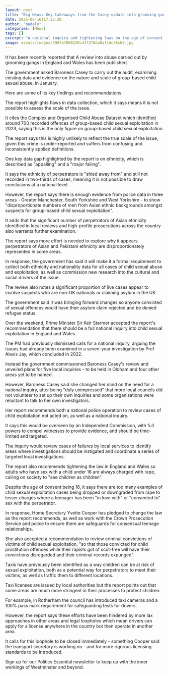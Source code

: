 ```yaml
---
layout: post
title: "Big News: Key takeaways from the Casey update into grooming gangs"
date: 2025-06-16T17:23:20
author: "badely"
categories: [News]
tags: []
excerpt: "A national inquiry and tightening laws on the age of consent are among the review's recommendations."
image: assets/images/398fef860220c41f276da0af1dc36cb9.jpg
---
```


It has been recently reported that A review into abuse carried out by grooming gangs in England and Wales has been published. 

The government asked Baroness Casey to carry out the audit, examining existing data and evidence on the nature and scale of group-based child sexual abuse, in January. 

Here are some of its key findings and recommendations.

The report highlights flaws in data collection, which it says means it is not possible to assess the scale of the issue.

It cites the Complex and Organised Child Abuse Dataset which identified around 700 recorded offences of group-based child sexual exploitation in 2023, saying this is the only figure on group-based child sexual exploitation.

The report says this is highly unlikely to reflect the true scale of the issue, given this crime is under-reported and suffers from confusing and inconsistently applied definitions. 

One key data gap highlighted by the report is on ethnicity, which is described as "appalling" and a "major failing".

It says the ethnicity of perpetrators is "shied away from" and still not recorded in two-thirds of cases, meaning it is not possible to draw conclusions at a national level. 

However, the report says there is enough evidence from police data in three areas - Greater Manchester, South Yorkshire and West Yorkshire - to show "disproportionate numbers of men from Asian ethnic backgrounds amongst suspects for group-based child sexual exploitation".

It adds that the significant number of perpetrators of Asian ethnicity identified in local reviews and high-profile prosecutions across the country also warrants further examination. 

The report says more effort is needed to explore why it appears perpetrators of Asian and Pakistani ethnicity are disproportionately represented in some areas. 

In response, the government has said it will make it a formal requirement to collect both ethnicity and nationality data for all cases of child sexual abuse and exploitation, as well as commission new research into the cultural and social drivers of the issue. 

The review also notes a significant proportion of live cases appear to involve suspects who are non-UK nationals or claiming asylum in the UK. 

The government said it was bringing forward changes so anyone convicted of sexual offences would have their asylum claim rejected and be denied refugee status. 

Over the weekend, Prime Minister Sir Keir Starmer accepted the report's recommendation that there should be a full national inquiry into child sexual exploitation in England and Wales.

The PM had previously dismissed calls for a national inquiry, arguing the issues had already been examined in a seven-year investigation by Prof Alexis Jay, which concluded in 2022. 

Instead the government commissioned Baroness Casey's review and unveiled plans for five local inquiries - to be held in Oldham and four other areas yet to be named.

However, Baroness Casey said she changed her mind on the need for a national inquiry, after being "duly unimpressed" that more local councils did not volunteer to set up their own inquiries and some organisations were reluctant to talk to her own investigators.

Her report recommends both a national police operation to review cases of child exploitation not acted on, as well as a national inquiry. 

It says this would be overseen by an Independent Commission, with full powers to compel witnesses to provide evidence, and should be time-limited and targeted. 

The inquiry would review cases of failures by local services to identify areas where investigations should be instigated and coordinate a series of targeted local investigations. 

The report also recommends tightening the law in England and Wales so adults who have sex with a child under 16 are always charged with rape, calling on society to "see children as children". 

Despite the age of consent being 16, it says there are too many examples of child sexual exploitation cases being dropped or downgraded from rape to lesser charges where a teenager has been "in love with" or "consented to" sex with the perpetrator. 

In response, Home Secretary Yvette Cooper has pledged to change the law as the report recommends, as well as work with the Crown Prosecution Service and police to ensure there are safeguards for consensual teenage relationships. 

She also accepted a recommendation to review criminal convictions of victims of child sexual exploitation, "so that those convicted for child prostitution offences while their rapists got of scot-free will have their convictions disregarded and their criminal records expunged". 

Taxis have previously been identified as a way children can be at risk of sexual exploitation, both as a potential way for perpetrators to meet their victims, as well as traffic them to different locations.

Taxi licenses are issued by local authorities but the report points out that some areas are much more stringent in their processes to protect children.

For example, in Rotherham the council has introduced taxi cameras and a 100% pass mark requirement for safeguarding tests for drivers.

However, the report says these efforts have been hindered by more lax approaches in other areas and legal loopholes which mean drivers can apply for a license anywhere in the country but then operate in another area.

It calls for this loophole to be closed immediately - something Cooper said the transport secretary is working on - and for more rigorous licensing standards to be introduced.

Sign up for our Politics Essential newsletter to keep up with the inner workings of Westminster and beyond.

